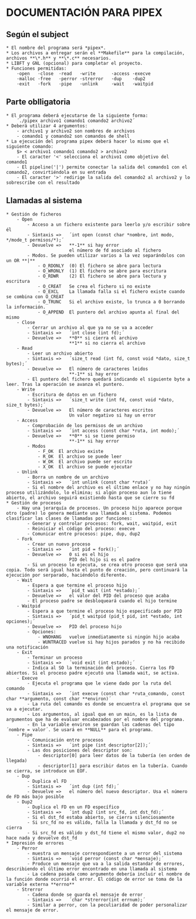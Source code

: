 # DOCUMENTACIÓN PARA PIPEX

## Según el subject
	* El nombre del programa será *pipex*.
	* Los archivos a entregar serán el **Makefile** para la compilación, archivos **\*.h** y **\*.c** necesarios.
	* LIBFT y GNL (opcional) para completar el proyecto.
	* Funciones permitidas:
		·open	·close	·read	·write		·access	·execve
		·malloc	·free	·perror	·strerror	·dup	·dup2
		·exit	·fork	·pipe	·unlink		·wait	·waitpid

## Parte oblligatoria
	* El programa deberá ejecutarse de la siguiente forma:
		´./pipex archivo1 comando1 comando2 archivo2´
	* Deberá utilizar 4 argumentos:
		- archivo1 y archivo2 son nombres de archivos
		- comando1 y comando2 son comandos de shell
	* La ejecución del programa pipex deberá hacer lo mismo que el siguiente comando:
		$> < archivo1 comando1 comando2 > archivo2
		- El caracter '<' selecciona el archivo1 como objetivo del comando1
		- El pipeline('|') permite conectar la salida del comando1 con el comando2, convirtiéndola en su entrada
		- El caracter '>' redirige la salida del comando2 al archivo2 y lo sobrescribe con el resultado

## Llamadas al sistema
	* Gestión de ficheros
		- Open
			- Acceso a un fichero existente para leerlo y/o escribir sobre él
			- Sintaxis =>	´int open (const char *nombre, int modo, */mode_t permisos/*);´
			- Devuelve =>	**-1** si hay error
							el número de fd asociado al fichero
			- Modos. Se pueden utilizar varios a la vez separándolos con un OR **|**
				- O_RDONLY	(0)	El fichero se abre para lectura
				- O_WRONLY	(1)	El fichero se abre para escritura
				- O_RDWR	(2)	El fichero se abre para lectura y escritura
				- O_CREAT	Se crea el fichero si no existe
				- O_EXCL	La llamada falla si el fichero existe cuando se combina con O_CREAT
				- O_TRUNC	Si el archivo existe, lo trunca a 0 borrando la información.
				- O_APPEND	El puntero del archivo apunta al final del mismo
		- Close
			- Cerrar un archivo al que ya no se va a acceder
			- Sintaxis =>	´int close (int fd);´
			- Devuelve =>	**0** si cierra el archivo
							**1** si no cierra el archivo
		- Read
			- Leer un archivo abierto
			- Sintaxis =>	´size_t read (int fd, const void *dato, size_t bytes);´
			- Devuelve =>	El número de caracteres leidos
							**-1** si hay error
			- El puntero del fichero quedará indicando el siguiente byte a leer. Tras la operación se avanza el puntero.
		- Write
			- Escritura de datos en un fichero
			- Sintaxis =>	´size_t write (int fd, const void *dato, size_t bytes);´
			- Devuelve =>	El número de caracteres escritos
							Un valor negativo si hay un error
		- Access
			- Comprobación de los permisos de un archivo
			- Sintaxis =>	´int access (const char *ruta, int modo);´
			- Devuelve =>	**0** si se tiene permiso
							**-1** si hay error
			- Modos
				- F_OK	El archivo existe
				- R_OK	El archivo se puede leer
				- W_OK	El archivo puede ser escrito
				- X_OK	El archivo se puede ejecutar
		- Unlink
			- Borra un nombre de un archivo
			- Sintaxis =>	´int unlink (const char *ruta)´
			- Si el nombre del archivo es el último enlace y no hay ningún proceso utilizándolo, lo elimina; si algún proceso aun lo tiene abierto, el archivo seguirá existiendo hasta que se cierre su fd
	* Gestión de procesos
		- Hay una jerarquía de procesos. Un proceso hijo aparece porque otro (padre) lo genera mediante una llamada al sistema. Podemos clasificar las clases de llamadas por funciones:
			- Generar y controlar procesos: fork, wait, waitpid, exit
			- Reiniciar el código del proceso: execve
			- Comunicar entre procesos: pipe, dup, dup2
		- Fork
			- Crear un nuevo proceso
			- Sintaxis =>	´int pid = fork();´
			- Devuelve =>	0 si es el hijo
							PID del hijo si es el padre
			- Si un proceso lo ejecuta, se crea otro proceso que será una copia. Todo será igual hasta el punto de creación, pero continuará la ejecución por serparado, haciéndolo diferente.
		- Wait
			- Espera a que termine el proceso hijo
			- Sintaxis =>	´pid_t wait (int *estado);´
			- Devuelve =>	el valor del PID del proceso que acaba
			- El proceso padre se desbloqueará cuando el hijo termine
		- Waitpid
			- Espera a que termine el proceso hijo especificado por PID
			- Sintaxis =>	´pid_t waitpid (pid_t pid, int *estado, int opciones);´
			- Devuelve =>	PID del proceso hijo
			- Opciones:
				- WNOHANG	vuelve inmediatamente si ningún hijo acaba
				- WUNTRACED	vuelve si hay hijos parados y no ha recibido una notificación
		- Exit
			- Terminar un proceso
			- Sintaxis =>	´void exit (int estado);´
			- Indica al SO la terminación del proceso. Cierra los FD abiertos. Si el proceso padre ejecutó una llamada wait, se activa.
		- Execve
			- Ejecuta el programa que le viene dado por la ruta del comando
			- Sintaxis =>	´int execve (const char *ruta_comando, const char **argumento, const char **environ)´
			- La ruta del comando es donde se encuentra el programa que se va a ejecutar.
			- Los argumentos, al igual que en un main, es la lista de argumentos que ha de evaluar encabezados por el nombre del programa.
			- En la variable environ se guardan las cadenas del tipo ´nombre = valor´. Se usará en **NULL** para el programa.
		- Pipe
			- Comunicación entre procesos
			- Sintaxis =>	´int pipe (int descriptor[2]);´
			- Las dos posiciones del descriptor son:
				- descriptor[0]	para leer datos de la tubería (en orden de llegada)
				- descriptor[1]	para escribir datos en la tubería. Cuando se cierra, se introduce un EOF.
		- Dup
			- Duplica el FD
			- Sintaxis =>	´int dup (int fd);´
			- Devuelve =>	el número del nuevo descriptor. Usa el número de FD más bajo posible
		- Dup2
			- Duplica el FD en un FD específico
			- Sintaxis =>	´int dup2 (int src_fd, int dst_fd);´
			- Si el dst_fd estaba abierto, se cierra silenciosamente
			- Si src_fd no es válido, falla la llamada y dst_fd no se cierra
			- Si src_fd es válido y dst_fd tiene el mismo valor, dup2 no hace nada y devuelve dst_fd
	* Impresión de errores
		- Perror
			- muestra un mensaje correspondiente a un error del sistema
			- Sintaxis =>	´void perror (const char *mensaje);´
			- Produce un mensaje que va a la salida estandar de errores, describiendo el último error encontrado en una llamada al sistema
			- La cadena pasada como argumento debería incluir el nombre de la función donde ocurrió el error. El código de error se toma de la variable externa **errno**
		- Strerror
			- Cadena donde se guarda el mensaje de error
			- Sintaxis =>	´char *strerror(int errnum);´
			- Similar a perror, con la peculiaridad de poder personalizar el mensaje de error.
